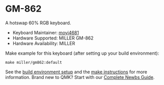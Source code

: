 # GM-862

A hotswap 60% RGB keyboard.

* Keyboard Maintainer: [moyi4681](https://github.com/moyi4681)
* Hardware Supported: MILLER GM-862
* Hardware Availability: MILLER

Make example for this keyboard (after setting up your build environment):

    make miller/gm862:default

See the [build environment setup](https://docs.qmk.fm/#/getting_started_build_tools) and the [make instructions](https://docs.qmk.fm/#/getting_started_make_guide) for more information. Brand new to QMK? Start with our [Complete Newbs Guide](https://docs.qmk.fm/#/newbs).
